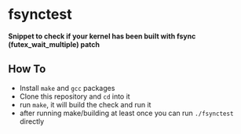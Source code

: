# fsynctest

**Snippet to check if your kernel has been built with fsync (futex_wait_multiple) patch**

## How To

- Install `make` and `gcc` packages
- Clone this repository and `cd` into it
- run `make`, it will build the check and run it
- after running make/building at least once you can run `./fsynctest` directly

